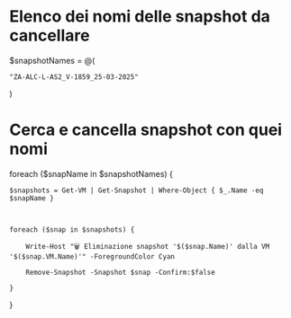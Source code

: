 
# Elenco dei nomi delle snapshot da cancellare 

$snapshotNames = @( 

    "ZA-ALC-L-AS2_V-1859_25-03-2025" 

) 

# Cerca e cancella snapshot con quei nomi 

foreach ($snapName in $snapshotNames) { 

    $snapshots = Get-VM | Get-Snapshot | Where-Object { $_.Name -eq $snapName } 

     

    foreach ($snap in $snapshots) { 

        Write-Host "🗑️ Eliminazione snapshot '$($snap.Name)' dalla VM '$($snap.VM.Name)'" -ForegroundColor Cyan 

        Remove-Snapshot -Snapshot $snap -Confirm:$false 

    } 

} 

